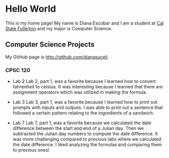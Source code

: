 # Hello World

This is my home page! My name is Diana Escobar and I am a student at [Cal State Fullerton](http://www.fullerton.edu/) and my major is Computer Science.

## Computer Science Projects

My GitHub page is http://github.com/dianasuceli.

### CPSC 120

* Lab 2
    Lab 2, part 1, was a favorite because I learned how to convert fahrenheit to celsius. It was interesting because I learned that there are assignment operators which was utilized in making the formula. 

* Lab 3 
    Lab 3, part 1, was a favorite because I learned how to print out prompts with inputs and outputs. I was able to print out a sentence that followed a certain pattern relating to the ingredients of a sandwich. 

* Lab 7
    Lab 7, part 1, was a favorite because we calculated the date difference between the start and end of a Julian day. Then we subtracted the Julian day numbers to compute the date difference. It was more challenging compared to previous labs where we calculated the date difference. I liked analyzing the formulas and comparing them to previous ones!
